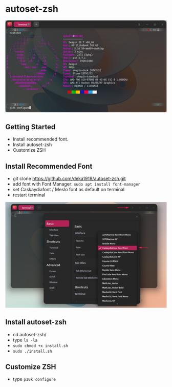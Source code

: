 # autoset-zsh

![cover](https://github.com/deka1918/autoset-zsh/blob/main/image/p10k.png?raw=true)

## Getting Started

- Install recommended font.
- Install autoset-zsh
- Customize ZSH 

## Install Recommended Font

- git clone https://github.com/deka1918/autoset-zsh.git 
- add font with Font Manager: `sudo apt install font-manager`
- set Caskaydiafont / Meslo font as default on terminal
- restart terminal

![image](https://raw.githubusercontent.com/deka1918/autoset-zsh/main/image/dp.png)

## Install autoset-zsh

- cd autoset-zsh/
- type `ls -la`
- `sudo chmod +x install.sh`
- `sudo ./install.sh`

## Customize ZSH

- type `p10k configure`
